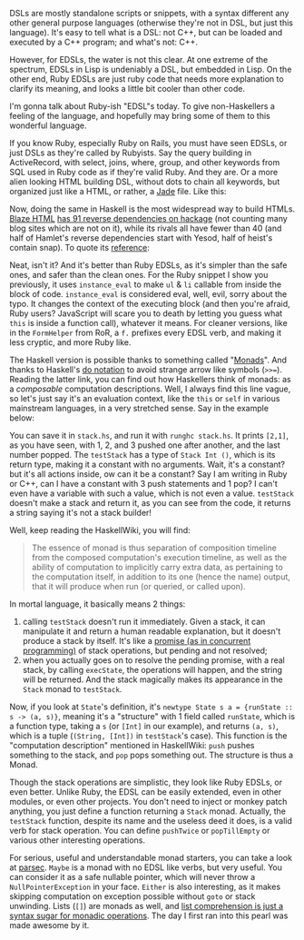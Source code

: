 DSLs are mostly standalone scripts or snippets, with a syntax different any other
general purpose languages (otherwise they're not in DSL, but just this language).
It's easy to tell what is a DSL: not C++, but can be loaded and executed by a
C++ program; and what's not: C++.

However, for EDSLs, the water is not this clear. At one extreme of the spectrum,
EDSLs in Lisp is undeniably a DSL, but embedded in Lisp. On the other end, Ruby
EDSLs are just ruby code that needs more explanation to clarify its meaning, and
looks a little bit cooler than other code.

<!-- more -->

I'm gonna talk about Ruby-ish "EDSL"s today. To give non-Haskellers a feeling of
the language, and hopefully may bring some of them to this wonderful language.

If you know Ruby, especially Ruby on Rails, you must have seen EDSLs, or just
DSLs as they're called by Rubyists. Say the query building in ActiveRecord, with
select, joins, where, group, and other keywords from SQL used in Ruby code as if
they're valid Ruby. And they are. Or a more alien looking HTML building DSL,
without dots to chain all keywords, but organized just like a HTML, or rather,
a [Jade](http://jade-lang.com/) file. Like this:

<script src="https://gist.github.com/echaozh/9348484.js"></script>

Now, doing the same in Haskell is the most widespread way to build HTMLs.
[Blaze HTML](http://jaspervdj.be/blaze/)
[has 91 reverse dependencies on hackage](http://packdeps.haskellers.com/reverse/blaze-html)
(not counting many blog sites which are not on it), while its rivals all have
fewer than 40 (and half of Hamlet's reverse dependencies start with Yesod, half
of heist's contain snap). To quote its
[reference](http://hackage.haskell.org/package/blaze-markup-0.6.0.0/docs/Text-Blaze.html):

<script src="https://gist.github.com/echaozh/9348690.js"></script>

Neat, isn't it? And it's better than Ruby EDSLs, as it's simpler than the safe
ones, and safer than the clean ones. For the Ruby snippet I show you previously,
it uses `instance_eval` to make `ul` & `li` callable from inside the block of
code. `instance_eval` is considered eval, well, evil, sorry about the typo. It
changes the context of the executing block (and then you're afraid, Ruby users?
JavaScript will scare you to death by letting you guess what `this` is inside a
function call), whatever it means. For cleaner versions, like in the
`FormHelper` from RoR, a `f.` prefixes every EDSL verb, and making it less
cryptic, and more Ruby like.

The Haskell version is possible thanks to something called
"[Monads](http://en.wikipedia.org/wiki/Monad_(functional_programming))". And
thanks to Haskell's
[do notation](http://www.haskell.org/haskellwiki/Monad#Special_notation) to
avoid strange arrow like symbols (`>>=`). Reading the latter link, you can find
out how Haskellers think of monads: as a _composable_ computation descriptions.
Well, I always find this line vague, so let's just say it's an evaluation
context, like the `this` or `self` in various mainstream languages, in a very
stretched sense. Say in the example below:

<script src="https://gist.github.com/echaozh/9349531.js"></script>

You can save it in `stack.hs`, and run it with `runghc stack.hs`. It prints
`[2,1]`, as you have seen, with 1, 2, and 3 pushed one after another, and the
last number popped. The `testStack` has a type of `Stack Int ()`, which is its
return type, making it a constant with no arguments. Wait, it's a constant? but
it's all actions inside, ow can it be a constant? Say I am writing in Ruby or
C++, can I have a constant with 3 push statements and 1 pop? I can't even have
a variable with such a value, which is not even a value. `testStack` doesn't
make a stack and return it, as you can see from the code, it returns a string
saying it's not a stack builder!

Well, keep reading the HaskellWiki, you will find:

> The essence of monad is thus separation of composition timeline from the
> composed computation's execution timeline, as well as the ability of
> computation to implicitly carry extra data, as pertaining to the computation
> itself, in addition to its one (hence the name) output, that it will produce
> when run (or queried, or called upon).

In mortal language, it basically means 2 things:

1. calling `testStack` doesn't run it immediately. Given a stack, it can manipulate it and return a human readable explanation, but it doesn't produce a stack by itself. It's like a [promise (as in concurrent programming)](http://en.wikipedia.org/wiki/Futures_and_promises) of stack operations, but pending and not resolved;
2. when you actually goes on to resolve the pending promise, with a real stack, by calling `execState`, the operations will happen, and the string will be returned. And the stack magically makes its appearance in the `Stack` monad to `testStack`.

Now, if you look at `State`'s definition, it's
`newtype State s a = {runState :: s -> (a, s)}`, meaning it's a "structure"
with 1 field called `runState`, which is a function type, taking a `s` (or
`[Int]` in our example), and returns `(a, s)`, which is a tuple
(`(String, [Int])` in `testStack`'s case). This function is the "computation
description" mentioned in HaskellWiki: `push` pushes something to the stack,
and `pop` pops something out. The structure is thus a Monad.

Though the stack operations are simplistic, they look like Ruby EDSLs, or even
better. Unlike Ruby, the EDSL can be easily extended, even in other modules, or
even other projects. You don't need to inject or monkey patch anything, you just
define a function returning a `Stack` monad. Actually, the `testStack` function,
despite its name and the useless deed it does, is a valid verb for stack
operation. You can define `pushTwice` or `popTillEmpty` or various other
interesting operations.

For serious, useful and understandable monad starters, you can take a look at
[parsec](http://legacy.cs.uu.nl/daan/parsec.html). `Maybe` is a monad with no
EDSL like verbs, but very useful. You can consider it as a safe nullable pointer,
which will never throw a `NullPointerException` in your face. `Either` is also
interesting, as it makes skipping computation on exception possible without
`goto` or stack unwinding. Lists (`[]`) are monads as well, and
[list comprehension is just a syntax sugar for monadic operations](http://learnyouahaskell.com/a-fistful-of-monads).
The day I first ran into this pearl was made awesome by it.
